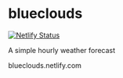 # blueclouds

[![Netlify Status](https://api.netlify.com/api/v1/badges/c1c9d847-2178-4d53-9343-07415b73888d/deploy-status)](https://app.netlify.com/sites/blueclouds/deploys)

A simple hourly weather forecast

blueclouds.netlify.com